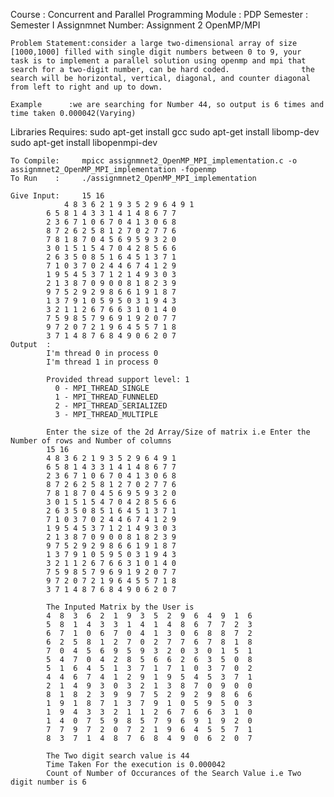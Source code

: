   Course		 : Concurrent and Parallel Programming
	Module		 : PDP
	Semester	 : Semester I
	Assignmnet Number: Assignment 2 OpenMP/MPI
	
	Problem Statement:consider a large two-dimensional array of size [1000,1000] filled with single digit numbers between 0 to 9, your 				  task is to implement a parallel solution using openmp and mpi that search for a two-digit number, can be hard coded. 				  the search will be horizontal, vertical, diagonal, and counter diagonal from left to right and up to down.
	
	Example 	 :we are searching for Number 44, so output is 6 times and time taken 0.000042(Varying)
Libraries Requires:	
			sudo apt-get install gcc
			sudo apt-get install libomp-dev
			sudo apt-get install libopenmpi-dev

	To Compile:     mpicc assignmnet2_OpenMP_MPI_implementation.c -o assignmnet2_OpenMP_MPI_implementation -fopenmp
	To Run    :     ./assignmnet2_OpenMP_MPI_implementation
	
	Give Input:     15 16
		        4 8 3 6 2 1 9 3 5 2 9 6 4 9 1
			6 5 8 1 4 3 3 1 4 1 4 8 6 7 7
			2 3 6 7 1 0 6 7 0 4 1 3 0 6 8
			8 7 2 6 2 5 8 1 2 7 0 2 7 7 6
			7 8 1 8 7 0 4 5 6 9 5 9 3 2 0
			3 0 1 5 1 5 4 7 0 4 2 8 5 6 6
			2 6 3 5 0 8 5 1 6 4 5 1 3 7 1
			7 1 0 3 7 0 2 4 4 6 7 4 1 2 9
			1 9 5 4 5 3 7 1 2 1 4 9 3 0 3
			2 1 3 8 7 0 9 0 0 8 1 8 2 3 9
			9 7 5 2 9 2 9 8 6 6 1 9 1 8 7
			1 3 7 9 1 0 5 9 5 0 3 1 9 4 3
			3 2 1 1 2 6 7 6 6 3 1 0 1 4 0
			7 5 9 8 5 7 9 6 9 1 9 2 0 7 7
			9 7 2 0 7 2 1 9 6 4 5 5 7 1 8
			3 7 1 4 8 7 6 8 4 9 0 6 2 0 7 	
	Output  :
			I'm thread 0 in process 0
			I'm thread 1 in process 0

			Provided thread support level: 1
			  0 - MPI_THREAD_SINGLE
			  1 - MPI_THREAD_FUNNELED
			  2 - MPI_THREAD_SERIALIZED
			  3 - MPI_THREAD_MULTIPLE

			Enter the size of the 2d Array/Size of matrix i.e Enter the Number of rows and Number of columns
			15 16
			4 8 3 6 2 1 9 3 5 2 9 6 4 9 1
			6 5 8 1 4 3 3 1 4 1 4 8 6 7 7
			2 3 6 7 1 0 6 7 0 4 1 3 0 6 8
			8 7 2 6 2 5 8 1 2 7 0 2 7 7 6
			7 8 1 8 7 0 4 5 6 9 5 9 3 2 0
			3 0 1 5 1 5 4 7 0 4 2 8 5 6 6
			2 6 3 5 0 8 5 1 6 4 5 1 3 7 1
			7 1 0 3 7 0 2 4 4 6 7 4 1 2 9
			1 9 5 4 5 3 7 1 2 1 4 9 3 0 3
			2 1 3 8 7 0 9 0 0 8 1 8 2 3 9
			9 7 5 2 9 2 9 8 6 6 1 9 1 8 7
			1 3 7 9 1 0 5 9 5 0 3 1 9 4 3
			3 2 1 1 2 6 7 6 6 3 1 0 1 4 0
			7 5 9 8 5 7 9 6 9 1 9 2 0 7 7
			9 7 2 0 7 2 1 9 6 4 5 5 7 1 8
			3 7 1 4 8 7 6 8 4 9 0 6 2 0 7

			The Inputed Matrix by the User is
			4  8  3  6  2  1  9  3  5  2  9  6  4  9  1  6  
			5  8  1  4  3  3  1  4  1  4  8  6  7  7  2  3  
			6  7  1  0  6  7  0  4  1  3  0  6  8  8  7  2  
			6  2  5  8  1  2  7  0  2  7  7  6  7  8  1  8  
			7  0  4  5  6  9  5  9  3  2  0  3  0  1  5  1  
			5  4  7  0  4  2  8  5  6  6  2  6  3  5  0  8  
			5  1  6  4  5  1  3  7  1  7  1  0  3  7  0  2  
			4  4  6  7  4  1  2  9  1  9  5  4  5  3  7  1  
			2  1  4  9  3  0  3  2  1  3  8  7  0  9  0  0  
			8  1  8  2  3  9  9  7  5  2  9  2  9  8  6  6  
			1  9  1  8  7  1  3  7  9  1  0  5  9  5  0  3  
			1  9  4  3  3  2  1  1  2  6  7  6  6  3  1  0  
			1  4  0  7  5  9  8  5  7  9  6  9  1  9  2  0  
			7  7  9  7  2  0  7  2  1  9  6  4  5  5  7  1  
			8  3  7  1  4  8  7  6  8  4  9  0  6  2  0  7  

			The Two digit search value is 44
			Time Taken For the execution is 0.000042
			Count of Number of Occurances of the Search Value i.e Two digit number is 6


